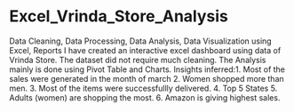 # Excel_Vrinda_Store_Analysis
Data Cleaning, Data Processing, Data Analysis, Data Visualization using Excel, Reports
I have created an interactive excel dashboard using data of Vrinda Store. The dataset did not require much cleaning. The Analysis mainly is done using Pivot Table and Charts.
Insights inferred:1. Most of the sales were generated in the month of march 2. Women shopped more than men. 3. Most of the items were successfullly delivered. 4. Top 5 States 5. Adults (women) are shopping the most. 6. Amazon is giving highest sales.
